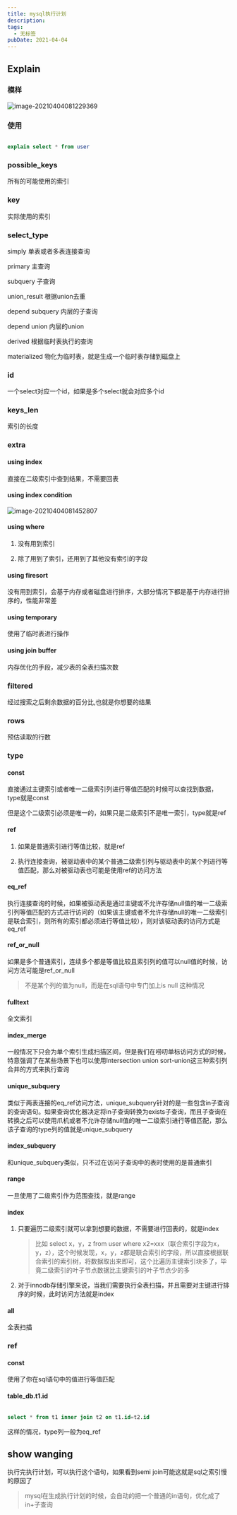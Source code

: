 ```yaml
---
title: mysql执行计划
description: 
tags:
  - 无标签
pubDate: 2021-04-04
---
```



## Explain



<!-- more -->



### 模样



![image-20210404081229369](https://gitee.com/flow_disaster/blog-map-bed/raw/master/img/image-20210404081229369.png)



### 使用



```sql

explain select * from user

```



### possible_keys



所有的可能使用的索引



### key



实际使用的索引



### select_type



simply  单表或者多表连接查询



primary  主查询



subquery 子查询



union_result  根据union去重



depend subquery  内层的子查询



depend union   内层的union



derived  根据临时表执行的查询



materialized  物化为临时表，就是生成一个临时表存储到磁盘上



### id



一个select对应一个id，如果是多个select就会对应多个id



### keys_len



索引的长度



### extra



#### using index



直接在二级索引中查到结果，不需要回表



#### using index condition



![image-20210404081452807](https://gitee.com/flow_disaster/blog-map-bed/raw/master/img/image-20210404081452807.png)



#### using where



1. 没有用到索引

2. 除了用到了索引，还用到了其他没有索引的字段



#### using firesort



没有用到索引，会基于内存或者磁盘进行排序，大部分情况下都是基于内存进行排序的，性能非常差



#### using temporary



使用了临时表进行操作



#### using join buffer



内存优化的手段，减少表的全表扫描次数



### filtered



经过搜索之后剩余数据的百分比,也就是你想要的结果



### rows



预估读取的行数



### type



#### const



直接通过主键索引或者唯一二级索引列进行等值匹配的时候可以查找到数据，type就是const



但是这个二级索引必须是唯一的，如果只是二级索引不是唯一索引，type就是ref



#### ref



1. 如果是普通索引进行等值比较，就是ref

2. 执行连接查询，被驱动表中的某个普通二级索引列与驱动表中的某个列进行等值匹配，那么对被驱动表也可能是使用ref的访问方法



#### eq_ref



执行连接查询的时候，如果被驱动表是通过主键或不允许存储null值的唯一二级索引列等值匹配的方式进行访问的（如果该主键或者不允许存储null的唯一二级索引是联合索引，则所有的索引都必须进行等值比较），则对该驱动表的访问方式是eq_ref



#### ref_or_null



如果是多个普通索引，连续多个都是等值比较且索引列的值可以null值的时候，访问方法可能是ref_or_null



> 不是某个列的值为null，而是在sql语句中专门加上is null 这种情况



#### fulltext



全文索引



#### index_merge



一般情况下只会为单个索引生成扫描区间，但是我们在唠叨单标访问方式的时候，特意强调了在某些场景下也可以使用Intersection union sort-union这三种索引列合并的方式来执行查询



#### unique_subquery



类似于两表连接的eq_ref访问方法，unique_subquery针对的是一些包含in子查询的查询语句。如果查询优化器决定将in子查询转换为exists子查询，而且子查询在转换之后可以使用爪机或者不允许存储null值的唯一二级索引进行等值匹配，那么该子查询的type列的值就是unique_subquery



#### index_subquery



和unique_subquery类似，只不过在访问子查询中的表时使用的是普通索引



#### range



一旦使用了二级索引作为范围查找，就是range



#### index



1. 只要遍历二级索引就可以拿到想要的数据，不需要进行回表的，就是index



   >比如 select x，y，z from user where x2=xxx（联合索引字段为x，y，z），这个时候发现，x，y，z都是联合索引的字段，所以直接根据联合索引的索引树，将数据取出来即可，这个比遍历主键索引块多了，毕竟二级索引的叶子节点数据比主键索引的叶子节点少的多



2. 对于innodb存储引擎来说，当我们需要执行全表扫描，并且需要对主键进行排序的时候，此时访问方法就是index



#### all



全表扫描



### ref



#### const



使用了你在sql语句中的值进行等值匹配



#### table_db.t1.id



```sql

select * from t1 inner join t2 on t1.id=t2.id

```



这样的情况，type列一般为eq_ref



## show wanging



执行完执行计划，可以执行这个语句，如果看到semi join可能这就是sql之索引慢的原因了



> mysql在生成执行计划的时候，会自动的把一个普通的in语句，优化成了in+子查询